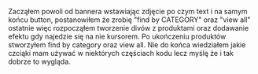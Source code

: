 Zacząłem powoli od bannera wstawiając zdjęcie po czym text i na samym końcu button, postanowiłem że zrobię "find by CATEGORY" oraz  "view all" ostatnie więc rozpocząłem tworzenie divów z produktami 
oraz dodawanie efektu gdy najedzie się na nie kursorem. Po ukończeniu produktów stworzyłem find by category oraz view all. Nie do końca wiedziałem jakie czciąki mam używać w niektórych częściach kodu lecz myślę
że i tak dobrze to wygląda.
